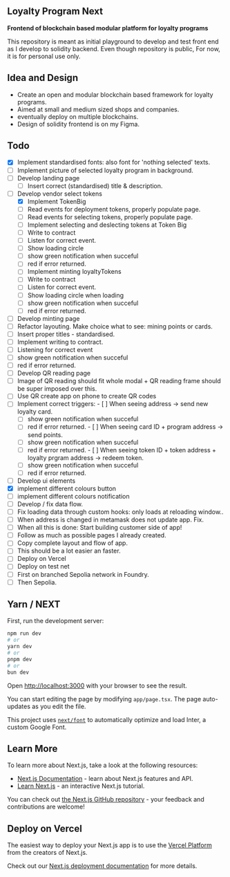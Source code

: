 ## Loyalty Program Next 
**Frontend of blockchain based modular platform for loyalty programs**

This repository is meant as initial playground to develop and test front end as I develop to solidity backend. 
Even though repository is public, For now, it is for personal use only. 

## Idea and Design

- Create an open and modular blockchain based framework for loyalty programs. 
- Aimed at small and medium sized shops and companies. 
- eventually deploy on multiple blockchains. 
- Design of solidity frontend is on my Figma. 

## Todo   
- [x] Implement standardised fonts: also font for 'nothing selected' texts. 
- [ ] Implement picture of selected loyalty program in background. 
- [ ] Develop landing page 
  - [ ]  Insert correct (standardised) title & description. 
- [ ] Develop vendor select tokens
  - [X]  Implement TokenBig
  - [ ]  Read events for deployment tokens, properly populate page. 
  - [ ]  Read events for selecting tokens, properly populate page. 
  - [ ]  Implement selecting and deslecting tokens at Token Big
    - [ ]  Write to contract
    - [ ]  Listen for correct event. 
    - [ ]  Show loading circle 
    - [ ]  show green notification when succeful
    - [ ]  red if error returned. 
  - [ ]  Implement minting loyaltyTokens 
    - [ ]  Write to contract
    - [ ]  Listen for correct event. 
    - [ ]  Show loading circle when loading
    - [ ]  show green notification when succeful
    - [ ]  red if error returned. 
- [ ]  Develop minting page 
  - [ ]  Refactor layouting. Make choice what to see: mining points or cards. 
  - [ ]  Insert proper titles - standardised. 
  - [ ]  Implement writing to contract. 
  - [ ]  Listening for correct event
  - [ ]  show green notification when succeful
  - [ ]  red if error returned.
- [ ]  Develop QR reading page
  - [ ]  Image of QR reading should fit whole modal + QR reading frame should be super imposed over this. 
  - [ ]  Use QR create app on phone to create QR codes
  - [ ]  Implement correct triggers: 
    - [ ]  When seeing address -> send new loyalty card. 
      - [ ]  show green notification when succeful
      - [ ]  red if error returned.
    - [ ]  When seeing card ID + program address -> send points.
      - [ ]  show green notification when succeful
      - [ ]  red if error returned. 
    - [ ]  When seeing token ID + token address + loyalty prgram address -> redeem token.
      - [ ] show green notification when succeful
      - [ ]  red if error returned.
- [ ]  Develop ui elements 
  - [x]  implement different colours button
  - [ ]  implement different colours notification
- [ ]  Develop / fix data flow. 
  - [ ]  Fix loading data through custom hooks: only loads at reloading window.. 
  - [ ]  When address is changed in metamask does not update app. Fix. 
- [ ]  When all this is done: Start building customer side of app! 
  - [ ]  Follow as much as possible pages I already created. 
  - [ ]  Copy complete layout and flow of app. 
  - [ ]  This should be a lot easier an faster. 
- [ ]  Deploy on Vercel 
- [ ]  Deploy on test net
  - [ ]  First on branched Sepolia network in Foundry.
  - [ ]  Then Sepolia.  

## Yarn / NEXT 

First, run the development server:

```bash
npm run dev
# or
yarn dev
# or
pnpm dev
# or
bun dev
```

Open [http://localhost:3000](http://localhost:3000) with your browser to see the result.

You can start editing the page by modifying `app/page.tsx`. The page auto-updates as you edit the file.

This project uses [`next/font`](https://nextjs.org/docs/basic-features/font-optimization) to automatically optimize and load Inter, a custom Google Font.

## Learn More

To learn more about Next.js, take a look at the following resources:

- [Next.js Documentation](https://nextjs.org/docs) - learn about Next.js features and API.
- [Learn Next.js](https://nextjs.org/learn) - an interactive Next.js tutorial.

You can check out [the Next.js GitHub repository](https://github.com/vercel/next.js/) - your feedback and contributions are welcome!

## Deploy on Vercel

The easiest way to deploy your Next.js app is to use the [Vercel Platform](https://vercel.com/new?utm_medium=default-template&filter=next.js&utm_source=create-next-app&utm_campaign=create-next-app-readme) from the creators of Next.js.

Check out our [Next.js deployment documentation](https://nextjs.org/docs/deployment) for more details.
